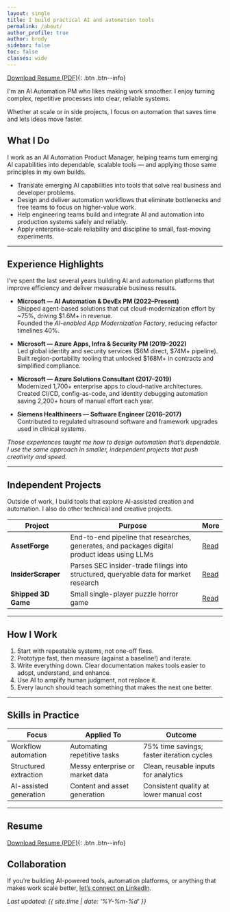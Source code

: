 ```yaml
---
layout: single
title: I build practical AI and automation tools
permalink: /about/
author_profile: true
author: brody
sidebar: false
toc: false
classes: wide
---
```


[Download Resume (PDF)](/assets/resume/Brody%20Schulke%20Resume.pdf){: .btn .btn--info}

I'm an AI Automation PM who likes making work smoother. I enjoy turning complex, repetitive processes into clear, reliable systems.

Whether at scale or in side projects, I focus on automation that saves time and lets ideas move faster.


## What I Do

I work as an AI Automation Product Manager, helping teams turn emerging AI capabilities into dependable, scalable tools — and applying those same principles in my own builds.

- Translate emerging AI capabilities into tools that solve real business and developer problems.  
- Design and deliver automation workflows that eliminate bottlenecks and free teams to focus on higher-value work.  
- Help engineering teams build and integrate AI and automation into production systems safely and reliably.  
- Apply enterprise-scale reliability and discipline to small, fast-moving experiments.  

---

## Experience Highlights
I’ve spent the last several years building AI and automation platforms that improve efficiency and deliver measurable business results.

- **Microsoft — AI Automation & DevEx PM (2022–Present)**  
  Shipped agent-based solutions that cut cloud-modernization effort by ~75%, driving $1.6M+ in revenue.  
  Founded the *AI-enabled App Modernization Factory*, reducing refactor timelines 40%.

- **Microsoft — Azure Apps, Infra & Security PM (2019–2022)**  
  Led global identity and security services ($6M direct, $74M+ pipeline).  
  Built region-portability tooling that unlocked $168M+ in contracts and simplified compliance.  

- **Microsoft — Azure Solutions Consultant (2017–2019)**  
  Modernized 1,700+ enterprise apps to cloud-native architectures.  
  Created CI/CD, config-as-code, and identity debugging automation saving 2,200+ hours of manual effort each year.  

- **Siemens Healthineers — Software Engineer (2016–2017)**  
  Contributed to regulated ultrasound software and framework upgrades used in clinical systems.  

<em>Those experiences taught me how to design automation that’s dependable. I use the same approach in smaller, independent projects that push creativity and speed.</em>

---

## Independent Projects
Outside of work, I build tools that explore AI-assisted creation and automation. I also do other technical and creative projects.

| Project | Purpose | More |
|---------|----------|------|
| **AssetForge** | End-to-end pipeline that researches, generates, and packages digital product ideas using LLMs | [Read](/projects/assetforge/) |
| **InsiderScraper** | Parses SEC insider-trade filings into structured, queryable data for market research | [Read](/projects/insiderscraper/) |
| **Shipped 3D Game** | Small single-player puzzle horror game | [Read](/projects/shipped-3d-game/) |

---

## How I Work
1. Start with repeatable systems, not one-off fixes.  
2. Prototype fast, then measure (against a baseline!) and iterate.  
3. Write everything down. Clear documentation makes tools easier to adopt, understand, and enhance. 
4. Use AI to amplify human judgment, not replace it.
5. Every launch should teach something that makes the next one better.

---

## Skills in Practice

| Focus | Applied To | Outcome |
|-------|-------------|---------|
| Workflow automation | Automating repetitive tasks | 75% time savings; faster iteration cycles |
| Structured extraction | Messy enterprise or market data | Clean, reusable inputs for analytics |
| AI-assisted generation | Content and asset generation | Consistent quality at lower manual cost |

---

## Resume
[Download Resume (PDF)](/assets/resume/Brody%20Schulke%20Resume.pdf){: .btn .btn--info}

## Collaboration
If you’re building AI-powered tools, automation platforms, or anything that makes work scale better, [let’s connect on LinkedIn](https://www.linkedin.com/in/brodyschulke/).


<em>Last updated: {{ site.time | date: '%Y-%m-%d' }}</em>
